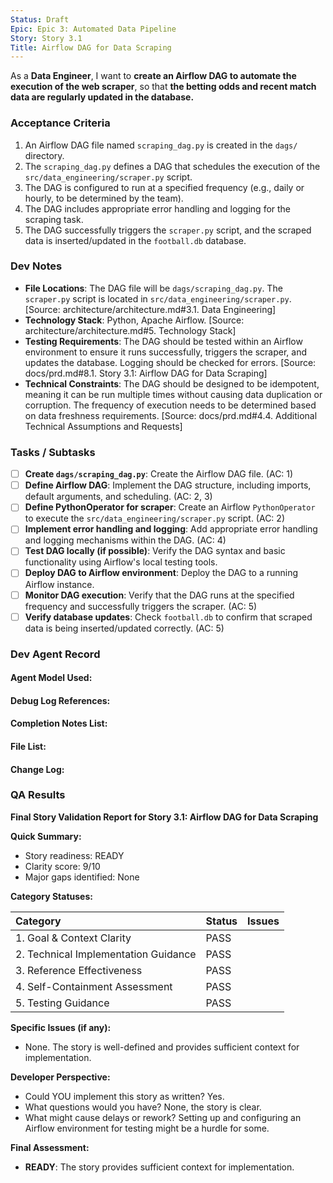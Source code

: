 ```yaml
---
Status: Draft
Epic: Epic 3: Automated Data Pipeline
Story: Story 3.1
Title: Airflow DAG for Data Scraping
---
```


As a **Data Engineer**,
I want to **create an Airflow DAG to automate the execution of the web scraper**,
so that **the betting odds and recent match data are regularly updated in the database.**

### Acceptance Criteria

1.  An Airflow DAG file named `scraping_dag.py` is created in the `dags/` directory.
2.  The `scraping_dag.py` defines a DAG that schedules the execution of the `src/data_engineering/scraper.py` script.
3.  The DAG is configured to run at a specified frequency (e.g., daily or hourly, to be determined by the team).
4.  The DAG includes appropriate error handling and logging for the scraping task.
5.  The DAG successfully triggers the `scraper.py` script, and the scraped data is inserted/updated in the `football.db` database.

### Dev Notes

*   **File Locations**: The DAG file will be `dags/scraping_dag.py`. The `scraper.py` script is located in `src/data_engineering/scraper.py`. [Source: architecture/architecture.md#3.1. Data Engineering]
*   **Technology Stack**: Python, Apache Airflow. [Source: architecture/architecture.md#5. Technology Stack]
*   **Testing Requirements**: The DAG should be tested within an Airflow environment to ensure it runs successfully, triggers the scraper, and updates the database. Logging should be checked for errors. [Source: docs/prd.md#8.1. Story 3.1: Airflow DAG for Data Scraping]
*   **Technical Constraints**: The DAG should be designed to be idempotent, meaning it can be run multiple times without causing data duplication or corruption. The frequency of execution needs to be determined based on data freshness requirements. [Source: docs/prd.md#4.4. Additional Technical Assumptions and Requests]

### Tasks / Subtasks

- [ ] **Create `dags/scraping_dag.py`**: Create the Airflow DAG file. (AC: 1)
- [ ] **Define Airflow DAG**: Implement the DAG structure, including imports, default arguments, and scheduling. (AC: 2, 3)
- [ ] **Define PythonOperator for scraper**: Create an Airflow `PythonOperator` to execute the `src/data_engineering/scraper.py` script. (AC: 2)
- [ ] **Implement error handling and logging**: Add appropriate error handling and logging mechanisms within the DAG. (AC: 4)
- [ ] **Test DAG locally (if possible)**: Verify the DAG syntax and basic functionality using Airflow's local testing tools.
- [ ] **Deploy DAG to Airflow environment**: Deploy the DAG to a running Airflow instance.
- [ ] **Monitor DAG execution**: Verify that the DAG runs at the specified frequency and successfully triggers the scraper. (AC: 5)
- [ ] **Verify database updates**: Check `football.db` to confirm that scraped data is being inserted/updated correctly. (AC: 5)

### Dev Agent Record

#### Agent Model Used:

#### Debug Log References:

#### Completion Notes List:

#### File List:

#### Change Log:

### QA Results

**Final Story Validation Report for Story 3.1: Airflow DAG for Data Scraping**

**Quick Summary:**
- Story readiness: READY
- Clarity score: 9/10
- Major gaps identified: None

**Category Statuses:**

| Category                             | Status | Issues |
| :----------------------------------- | :----- | :----- |
| 1. Goal & Context Clarity            | PASS   |        |
| 2. Technical Implementation Guidance | PASS   |        |
| 3. Reference Effectiveness           | PASS   |        |
| 4. Self-Containment Assessment       | PASS   |        |
| 5. Testing Guidance                  | PASS   |        |

**Specific Issues (if any):**
- None. The story is well-defined and provides sufficient context for implementation.

**Developer Perspective:**
- Could YOU implement this story as written? Yes.
- What questions would you have? None, the story is clear.
- What might cause delays or rework? Setting up and configuring an Airflow environment for testing might be a hurdle for some.

**Final Assessment:**
- **READY**: The story provides sufficient context for implementation.
